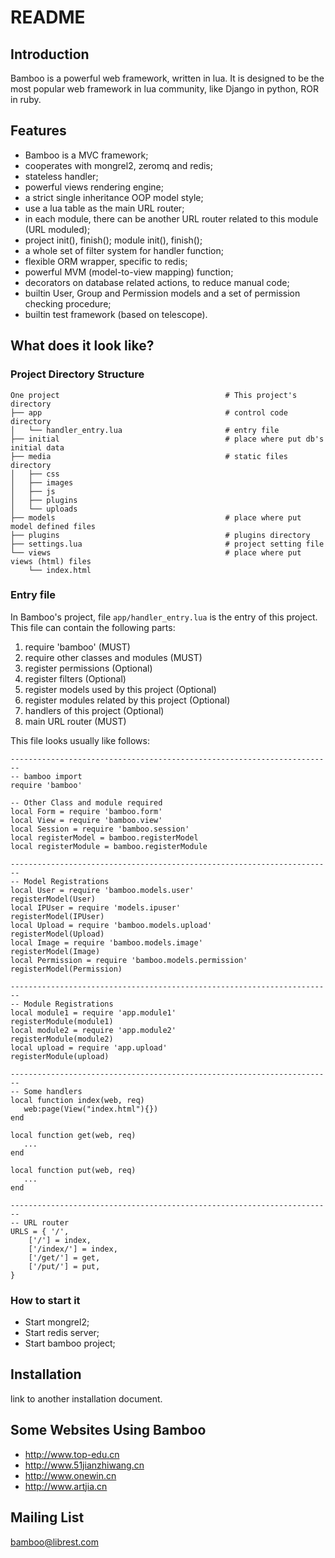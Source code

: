README
======

## Introduction

Bamboo is a powerful web framework, written in lua. It is designed to be the most popular web framework in lua community, like Django in python, ROR in ruby.

## Features

- Bamboo is a MVC framework;
- cooperates with mongrel2, zeromq and redis;
- stateless handler;
- powerful views rendering engine;
- a strict single inheritance OOP model style;
- use a lua table as the main URL router;
- in each module, there can be another URL router related to this module (URL moduled);
- project init(), finish(); module init(), finish();  
- a whole set of filter system for handler function;
- flexible ORM wrapper, specific to redis;
- powerful MVM (model-to-view mapping) function;
- decorators on database related actions, to reduce manual code;
- builtin User, Group and Permission models and a set of permission checking procedure;
- builtin test framework (based on telescope).

## What does it look like?
### Project Directory Structure
	One project										# This project's directory
	├── app											# control code directory
	│   └── handler_entry.lua						# entry file
	├── initial										# place where put db's initial data
	├── media										# static files directory
	│   ├── css
	│   ├── images
	│   ├── js
	│   ├── plugins
	│   └── uploads
	├── models										# place where put model defined files
	├── plugins										# plugins directory
	├── settings.lua								# project setting file
	└── views										# place where put views (html) files
		└── index.html


### Entry file 
In Bamboo's project, file `app/handler_entry.lua` is the entry of this project. This file can contain the following parts:

1. require 'bamboo' (MUST)
2. require other classes and modules (MUST)
3. register permissions (Optional)
4. register filters (Optional)
5. register models used by this project (Optional)
6. register modules related by this project (Optional)
7. handlers of this project (Optional)
8. main URL router (MUST)

This file looks usually like follows:

	------------------------------------------------------------------------
	-- bamboo import
	require 'bamboo'
	
	-- Other Class and module required
	local Form = require 'bamboo.form'
	local View = require 'bamboo.view'
	local Session = require 'bamboo.session'
	local registerModel = bamboo.registerModel
	local registerModule = bamboo.registerModule

	------------------------------------------------------------------------
	-- Model Registrations
	local User = require 'bamboo.models.user'
	registerModel(User)
	local IPUser = require 'models.ipuser'
	registerModel(IPUser)
	local Upload = require 'bamboo.models.upload'
	registerModel(Upload)
	local Image = require 'bamboo.models.image'
	registerModel(Image)
	local Permission = require 'bamboo.models.permission'
	registerModel(Permission)
	
	------------------------------------------------------------------------
	-- Module Registrations
	local module1 = require 'app.module1'
	registerModule(module1)
	local module2 = require 'app.module2'
	registerModule(module2)
	local upload = require 'app.upload'
	registerModule(upload)
	
	------------------------------------------------------------------------
	-- Some handlers
	local function index(web, req)
	   web:page(View("index.html"){})
	end
	
	local function get(web, req)
	   ...
	end
	
	local function put(web, req)
	   ...
	end
	
	------------------------------------------------------------------------
	-- URL router
	URLS = { '/',
		['/'] = index,
		['/index/'] = index,
		['/get/'] = get,
		['/put/'] = put,
	}

### How to start it
- Start mongrel2;
- Start redis server;
- Start bamboo project;


	
	

## Installation
link to another installation document.

## Some Websites Using Bamboo

- http://www.top-edu.cn
- http://www.51jianzhiwang.cn
- http://www.onewin.cn
- http://www.artjia.cn



## Mailing List

bamboo@librest.com
